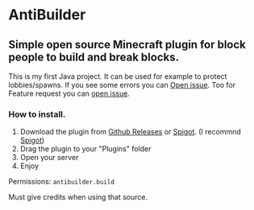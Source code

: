 # AntiBuilder
## Simple open source Minecraft plugin for block people to build and break blocks.
This is my first Java project. It can be used for example to protect lobbies/spawns. If you see some errors you can [Open issue](https://github.com/AuchenDevs-mc/AntiBuilder/issues/new/choose). Too for Feature request you can [open issue](https://github.com/AuchenDevs-mc/AntiBuilder/issues/new/choose).


### How to install.
 1. Download the plugin from [Github Releases](https://github.com/AuchenDevs-mc/AntiBuilder/releases/tag/v0.0.2) or [Spigot](https://www.spigotmc.org/resources/antibuilder.100697). (I recommnd [Spigot](https://www.spigotmc.org/resources/antibuilder.100697))
 2. Drag the plugin to your "Plugins" folder
 3. Open your server
 4. Enjoy

Permissions:
`antibuilder.build`

Must give credits when using that source.
